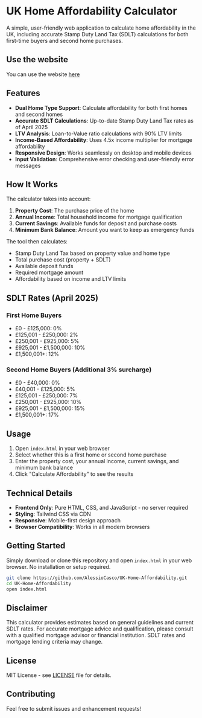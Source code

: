 # UK Home Affordability Calculator

A simple, user-friendly web application to calculate home affordability in the UK, including accurate Stamp Duty Land Tax (SDLT) calculations for both first-time buyers and second home purchases.

## Use the website
You can use the website [here](https://alessiocasco.github.io/UK-Home-Affordability/)

## Features

- **Dual Home Type Support**: Calculate affordability for both first homes and second homes
- **Accurate SDLT Calculations**: Up-to-date Stamp Duty Land Tax rates as of April 2025
- **LTV Analysis**: Loan-to-Value ratio calculations with 90% LTV limits
- **Income-Based Affordability**: Uses 4.5x income multiplier for mortgage affordability
- **Responsive Design**: Works seamlessly on desktop and mobile devices
- **Input Validation**: Comprehensive error checking and user-friendly error messages

## How It Works

The calculator takes into account:

1. **Property Cost**: The purchase price of the home
2. **Annual Income**: Total household income for mortgage qualification
3. **Current Savings**: Available funds for deposit and purchase costs
4. **Minimum Bank Balance**: Amount you want to keep as emergency funds

The tool then calculates:
- Stamp Duty Land Tax based on property value and home type
- Total purchase cost (property + SDLT)
- Available deposit funds
- Required mortgage amount
- Affordability based on income and LTV limits

## SDLT Rates (April 2025)

### First Home Buyers
- £0 - £125,000: 0%
- £125,001 - £250,000: 2%
- £250,001 - £925,000: 5%
- £925,001 - £1,500,000: 10%
- £1,500,001+: 12%

### Second Home Buyers (Additional 3% surcharge)
- £0 - £40,000: 0%
- £40,001 - £125,000: 5%
- £125,001 - £250,000: 7%
- £250,001 - £925,000: 10%
- £925,001 - £1,500,000: 15%
- £1,500,001+: 17%

## Usage

1. Open `index.html` in your web browser
2. Select whether this is a first home or second home purchase
3. Enter the property cost, your annual income, current savings, and minimum bank balance
4. Click "Calculate Affordability" to see the results

## Technical Details

- **Frontend Only**: Pure HTML, CSS, and JavaScript - no server required
- **Styling**: Tailwind CSS via CDN
- **Responsive**: Mobile-first design approach
- **Browser Compatibility**: Works in all modern browsers

## Getting Started

Simply download or clone this repository and open `index.html` in your web browser. No installation or setup required.

```bash
git clone https://github.com/AlessioCasco/UK-Home-Affordability.git
cd UK-Home-Affordability
open index.html
```

## Disclaimer

This calculator provides estimates based on general guidelines and current SDLT rates. For accurate mortgage advice and qualification, please consult with a qualified mortgage advisor or financial institution. SDLT rates and mortgage lending criteria may change.

## License

MIT License - see [LICENSE](LICENSE) file for details.

## Contributing

Feel free to submit issues and enhancement requests!
